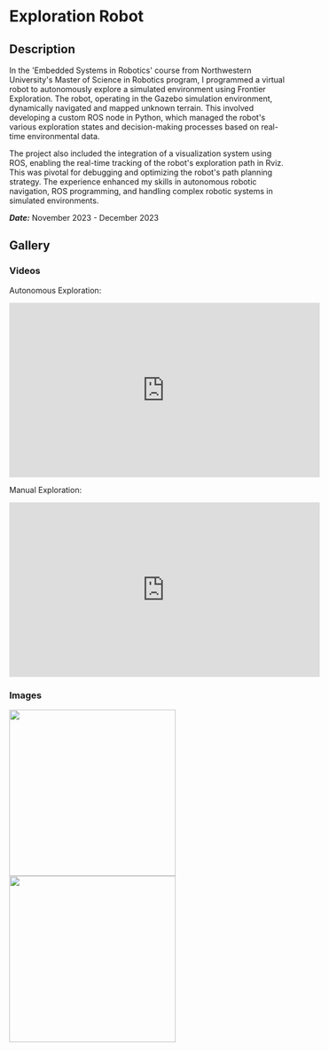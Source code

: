 # Exploration Robot

## Description

In the 'Embedded Systems in Robotics' course from Northwestern University's Master of Science in Robotics program, I programmed a virtual robot to autonomously explore a simulated environment using Frontier Exploration. The robot, operating in the Gazebo simulation environment, dynamically navigated and mapped unknown terrain. This involved developing a custom ROS node in Python, which managed the robot's various exploration states and decision-making processes based on real-time environmental data.

The project also included the integration of a visualization system using ROS, enabling the real-time tracking of the robot's exploration path in Rviz. This was pivotal for debugging and optimizing the robot's path planning strategy. The experience enhanced my skills in autonomous robotic navigation, ROS programming, and handling complex robotic systems in simulated environments.

***Date:*** November 2023 - December 2023

## Gallery
### Videos

Autonomous Exploration:

<iframe
    width="560" height="315"
    src="https://www.youtube.com/embed/CdZn7hNwx8g?si=R4GsQxxi7jFNIXi5"
    frameborder="0"
    allow="autoplay; encrypted-media"
    allowfullscreen
>
</iframe>

Manual Exploration:

<iframe
    width="560" height="315"
    src="https://www.youtube.com/embed/ypytNAsargY?si=0aUuuOL0cmFVZ0jz"
    frameborder="0"
    allow="autoplay; encrypted-media"
    allowfullscreen
>
</iframe>

### Images

<img src="https://github.com/dkoh555/dkoh555.github.io/assets/107823507/5cd477a9-a863-4afe-b463-92f37b130922" height="300">

<img src="https://github.com/dkoh555/dkoh555.github.io/assets/107823507/94aeaac9-3b37-4b74-ad54-10844ecf3393" height="300">
